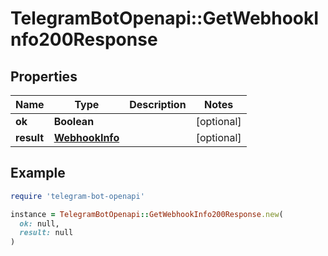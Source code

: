 # TelegramBotOpenapi::GetWebhookInfo200Response

## Properties

| Name | Type | Description | Notes |
| ---- | ---- | ----------- | ----- |
| **ok** | **Boolean** |  | [optional] |
| **result** | [**WebhookInfo**](WebhookInfo.md) |  | [optional] |

## Example

```ruby
require 'telegram-bot-openapi'

instance = TelegramBotOpenapi::GetWebhookInfo200Response.new(
  ok: null,
  result: null
)
```

